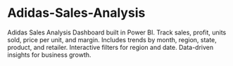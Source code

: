 # Adidas-Sales-Analysis
Adidas Sales Analysis Dashboard built in Power BI. Track sales, profit, units sold, price per unit, and margin. Includes trends by month, region, state, product, and retailer. Interactive filters for region and date. Data-driven insights for business growth.
